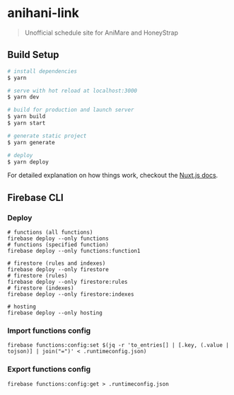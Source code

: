 # anihani-link

> Unofficial schedule site for AniMare and HoneyStrap


## Build Setup
``` bash
# install dependencies
$ yarn

# serve with hot reload at localhost:3000
$ yarn dev

# build for production and launch server
$ yarn build
$ yarn start

# generate static project
$ yarn generate

# deploy
$ yarn deploy
```

For detailed explanation on how things work, checkout the [Nuxt.js docs](https://github.com/nuxt/nuxt.js).


## Firebase CLI

### Deploy
```
# functions (all functions)
firebase deploy --only functions
# functions (specified function)
firebase deploy --only functions:function1

# firestore (rules and indexes)
firebase deploy --only firestore
# firestore (rules)
firebase deploy --only firestore:rules
# firestore (indexes)
firebase deploy --only firestore:indexes

# hosting
firebase deploy --only hosting
```

### Import functions config
```
firebase functions:config:set $(jq -r 'to_entries[] | [.key, (.value | tojson)] | join("=")' < .runtimeconfig.json)
```

### Export functions config
```
firebase functions:config:get > .runtimeconfig.json
```
